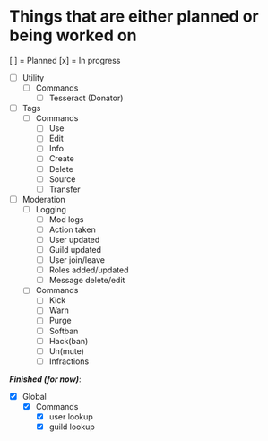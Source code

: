 # Things that are either planned or being worked on
[ ] = Planned
[x] = In progress

- [ ] Utility
    - [ ] Commands
        - [ ] Tesseract (Donator)
- [ ] Tags
    - [ ] Commands
        - [ ] Use
        - [ ] Edit
        - [ ] Info
        - [ ] Create
        - [ ] Delete
        - [ ] Source
        - [ ] Transfer
- [ ] Moderation
    - [ ] Logging
        - [ ] Mod logs
        - [ ] Action taken
        - [ ] User updated
        - [ ] Guild updated
        - [ ] User join/leave
        - [ ] Roles added/updated
        - [ ] Message delete/edit
    - [ ] Commands
        - [ ] Kick
        - [ ] Warn
        - [ ] Purge
        - [ ] Softban
        - [ ] Hack(ban)
        - [ ] Un(mute)
        - [ ] Infractions

_***Finished (for now)***_:
- [x] Global
    - [x] Commands
        - [x] user lookup 
        - [x] guild lookup